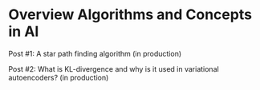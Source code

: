 # Overview Algorithms and Concepts in AI

Post #1: A star path finding algorithm (in production)

Post #2: What is KL-divergence and why is it used in variational autoencoders? (in production)
